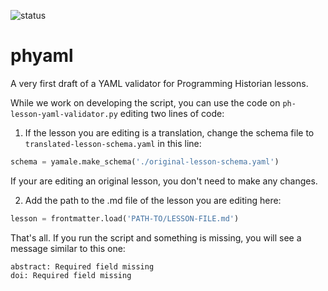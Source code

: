 ![status](https://img.shields.io/badge/status-WIP-lightgrey)

# phyaml

A very first draft of a YAML validator for Programming Historian lessons.

While we work on developing the script, you can use the code on `ph-lesson-yaml-validator.py` editing two lines of code:

1. If the lesson you are editing is a translation, change the schema file to  `translated-lesson-schema.yaml` in this line:

```python
schema = yamale.make_schema('./original-lesson-schema.yaml')
```
If your are editing an original lesson, you don't need to make any changes.

2. Add the path to the .md file of the lesson you are editing here:

```python
lesson = frontmatter.load('PATH-TO/LESSON-FILE.md')
```
That's all.
If you run the script and something is missing, you will see a message similar to this one:

```
abstract: Required field missing
doi: Required field missing
```
